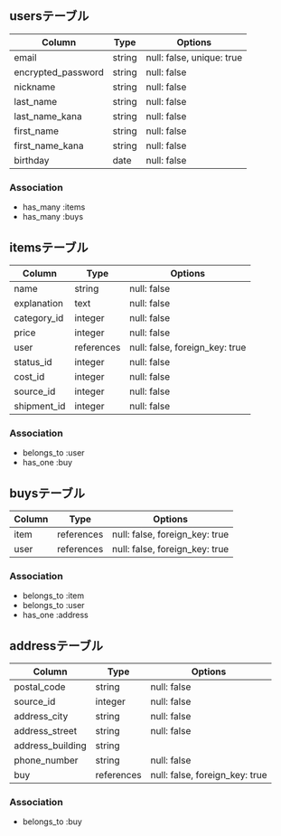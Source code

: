 ## usersテーブル

| Column             | Type   | Options                   |
| ------------------ | ------ | ------------------------- |
| email              | string | null: false, unique: true |
| encrypted_password | string | null: false               |
| nickname           | string | null: false               |
| last_name          | string | null: false               |
| last_name_kana     | string | null: false               |
| first_name         | string | null: false               |
| first_name_kana    | string | null: false               |
| birthday           | date   | null: false               |

### Association
- has_many :items
- has_many :buys

## itemsテーブル

| Column      | Type       | Options                        |
| ----------- | ---------- | ------------------------------ |
| name        | string     | null: false                    |
| explanation | text       | null: false                    |
| category_id | integer    | null: false                    |
| price       | integer    | null: false                    |
| user        | references | null: false, foreign_key: true |
| status_id   | integer    | null: false                    |
| cost_id     | integer    | null: false                    |
| source_id   | integer    | null: false                    |
| shipment_id | integer    | null: false                    |

### Association
- belongs_to :user
- has_one :buy

## buysテーブル

| Column    | Type       | Options                        |
| --------- | ---------- | ------------------------------ |
| item      | references | null: false, foreign_key: true |
| user      | references | null: false, foreign_key: true |

### Association
- belongs_to :item
- belongs_to :user
- has_one :address

## addressテーブル

| Column           | Type       | Options                        |
| ---------------- | ---------- | ------------------------------ |
| postal_code      | string     | null: false                    |
| source_id	       | integer    | null: false                    |
| address_city     | string     | null: false                    |
| address_street   | string     | null: false                    |
| address_building | string     |                                |
| phone_number     | string     | null: false                    |
| buy              | references | null: false, foreign_key: true |


### Association
- belongs_to :buy
